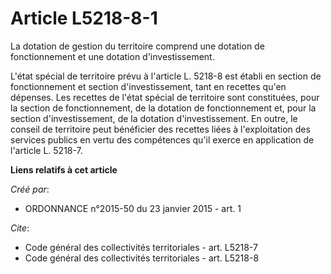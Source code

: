 # Article L5218-8-1

La dotation de gestion du territoire comprend une dotation de fonctionnement et une dotation d'investissement.

L'état spécial de territoire prévu à l'article L. 5218-8 est établi en section de fonctionnement et section d'investissement,
tant en recettes qu'en dépenses. Les recettes de l'état spécial de territoire sont constituées, pour la section de
fonctionnement, de la dotation de fonctionnement et, pour la section d'investissement, de la dotation d'investissement. En
outre, le conseil de territoire peut bénéficier des recettes liées à l'exploitation des services publics en vertu des
compétences qu'il exerce en application de l'article L. 5218-7.

**Liens relatifs à cet article**

_Créé par_:

  - ORDONNANCE n°2015-50 du 23 janvier 2015 - art. 1

_Cite_:

  - Code général des collectivités territoriales - art. L5218-7
  - Code général des collectivités territoriales - art. L5218-8

